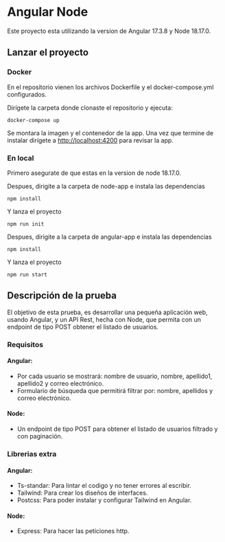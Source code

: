 # Angular Node

Este proyecto esta utilizando la version de Angular 17.3.8 y Node 18.17.0.

## Lanzar el proyecto

### Docker

En el repositorio vienen los archivos Dockerfile y el docker-compose.yml configurados.

Dirígete la carpeta donde clonaste el repositorio y ejecuta:
  
```console
docker-compose up
```

Se montara la imagen y el contenedor de la app.
Una vez que termine de instalar dirígete a <http://localhost:4200> para revisar la app.
  
### En local

Primero asegurate de que estas en la version de node 18.17.0.

Despues, dirigite a la carpeta de node-app e instala  las dependencias

```console
npm install
```

Y lanza el proyecto

```console
npm run init
```

Despues, dirigite a la carpeta de angular-app e instala las dependencias

```console
npm install
```

Y lanza el proyecto

```console
npm run start
```

## Descripción de la prueba

El objetivo de esta prueba, es desarrollar una pequeña aplicación web, usando Angular, y un API Rest, hecha con Node, que permita con un endpoint de tipo POST obtener el listado de usuarios.

### Requisitos

#### Angular:

- Por cada usuario se mostrará: nombre de usuario, nombre, apellido1, apellido2 y correo electrónico.
- Formulario de búsqueda que permitirá filtrar por: nombre, apellidos y correo electrónico.

#### Node:

- Un endpoint de tipo POST para obtener el listado de usuarios filtrado y con paginación.

### Librerias extra

#### Angular:

- Ts-standar: Para lintar el codigo y no tener errores al escribir.
- Tailwind: Para crear los diseños de interfaces.
- Postcss: Para poder instalar y configurar Tailwind en Angular.

#### Node:

- Express: Para hacer las peticiones http.

